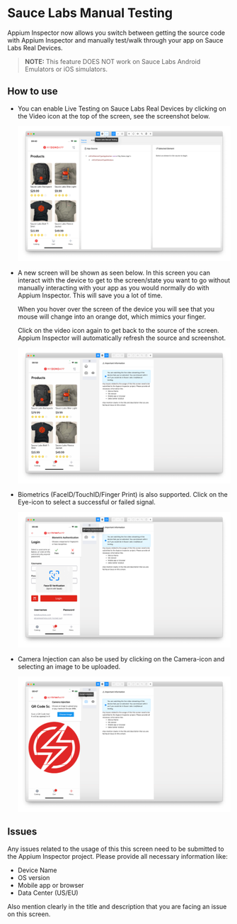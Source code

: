 # Sauce Labs Manual Testing

Appium Inspector now allows you switch between getting the source code with Appium Inspector and manually test/walk through your app on Sauce Labs Real Devices.

> **NOTE:** This feature DOES NOT work on Sauce Labs Android Emulators or iOS simulators.

## How to use

- You can enable Live Testing on Sauce Labs Real Devices by clicking on the Video icon at the top of the screen, see the screenshot below.

  ![Appium Inspector screenshot](./inspector-window-sauce.png)

- A new screen will be shown as seen below. In this screen you can interact with the device to get to the screen/state you want to go without manually interacting with your app as you would normally do with Appium Inspector. This will save you a lot of time.

  When you hover over the screen of the device you will see that you mouse will change into an orange dot, which mimics your finger.

  Click on the video icon again to get back to the source of the screen. Appium Inspector will automatically refresh the source and screenshot.

  ![Appium Inspector Sauce Manual Testing](./sauce-manual-testing.png)

- Biometrics (FaceID/TouchID/Finger Print) is also supported. Click on the Eye-icon to select a successful or failed signal.

  ![Appium Inspector Sauce Manual Testing](./sauce-manual-testing-biometrics.png)

- Camera Injection can also be used by clicking on the Camera-icon and selecting an image to be uploaded.

  ![Appium Inspector Sauce Manual Testing](./sauce-manual-testing-camera-injection.png)

## Issues

Any issues related to the usage of this this screen need to be submitted to the Appium Inspector project. Please provide all necessary information like:

- Device Name
- OS version
- Mobile app or browser
- Data Center (US/EU)

Also mention clearly in the title and description that you are facing an issue on this screen.
